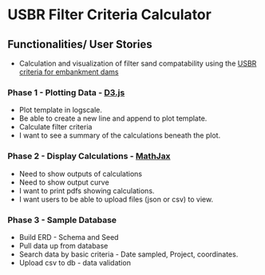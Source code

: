 # USBR Filter Criteria Calculator

## Functionalities/ User Stories

- Calculation and visualization of filter sand compatability using the [USBR criteria for embankment dams](https://www.usbr.gov/tsc/techreferences/designstandards-datacollectionguides/finalds-pdfs/DS13-5.pdf)

### Phase 1 - Plotting Data - [D3.js](https://d3js.org/)

- Plot template in logscale.
- Be able to create a new line and append to plot template.
- Calculate filter criteria
- I want to see a summary of the calculations beneath the plot.

### Phase 2 - Display Calculations - [MathJax](https://codingislove.com/display-maths-formulas-webpage/)

- Need to show outputs of calculations
- Need to show output curve
- I want to print pdfs showing calculations.
- I want users to be able to upload files (json or csv) to view.

### Phase 3 - Sample Database

- Build ERD - Schema and Seed
- Pull data up from database
- Search data by basic criteria - Date sampled, Project, coordinates.
- Upload csv to db - data validation
